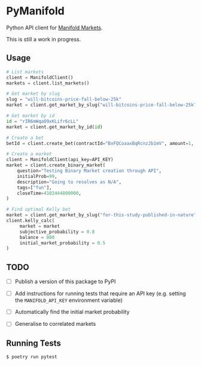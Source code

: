 # PyManifold

Python API client for [Manifold Markets](https://manifold.markets).

This is still a work in progress.

## Usage

```python
# List markets
client = ManifoldClient()
markets = client.list_markets()

# Get market by slug
slug = "will-bitcoins-price-fall-below-25k"
market = client.get_market_by_slug("will-bitcoins-price-fall-below-25k")

# Get market by id
id = "rIR6mWqaO9xKLifr6cLL"
market = client.get_market_by_id(id)

# Create a bet
betId = client.create_bet(contractId="BxFQCoaaxBqRcnzJb1mV", amount=1, outcome="NO")

# Create a market
client = ManifoldClient(api_key=API_KEY)
market = client.create_binary_market(
    question="Testing Binary Market creation through API",
    initialProb=99,
    description="Going to resolves as N/A",
    tags=["fun"],
    closeTime=4102444800000,
)

# Find optimal Kelly bet
market = client.get_market_by_slug("for-this-study-published-in-nature")
client.kelly_calc(
     market = market
     subjective_probability = 0.8
     balance = 800
     initial_market_probability = 0.5
)

```

## TODO

- [ ] Publish a version of this package to PyPI
- [ ] Add instructions for running tests that require an API key (e.g. setting the `MANIFOLD_API_KEY` environment variable)

- [ ] Automatically find the initial market probability
- [ ] Generalise to correlated markets

## Running Tests

```sh
$ poetry run pytest
```
